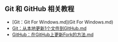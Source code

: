 ## Git 和 GitHub 相关教程
* [Git：Git For Windows.md](Git For Windows.md)
* [Git：从本地更新1个文件到GItHub.md](从本地更新1个文件到GItHub.md)
* [GitHub：在GitHub上更新Fork的方法.md](在GitHub上更新Fork的方法.md)
